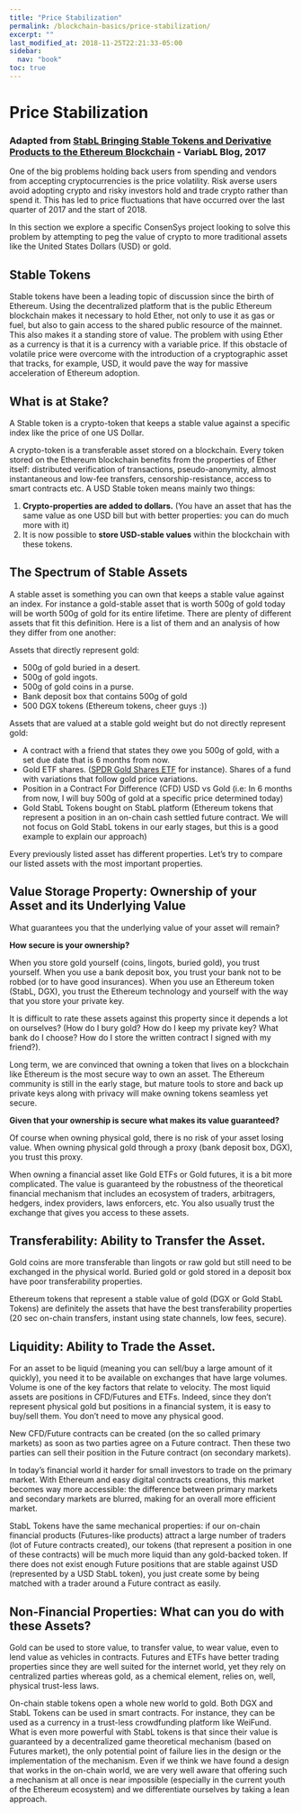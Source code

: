 ```yaml
---
title: "Price Stabilization"
permalink: /blockchain-basics/price-stabilization/
excerpt: ""
last_modified_at: 2018-11-25T22:21:33-05:00
sidebar:
  nav: "book"
toc: true
---
```



# Price Stabilization

### Adapted from [**StabL Bringing Stable Tokens and Derivative Products to the Ethereum Blockchain**](https://blog.variabl.io/stabl-bringing-stable-tokens-and-derivative-products-to-the-ethereum-blockchain-df4d5eba89d9) - VariabL Blog, 2017

One of the big problems holding back users from spending and vendors from accepting cryptocurrencies is the price volatility. Risk averse users avoid adopting crypto and risky investors hold and trade crypto rather than spend it. This has led to price fluctuations that have occurred over the last quarter of 2017 and the start of 2018.

In this section we explore a specific ConsenSys project looking to solve this problem by attempting to peg the value of crypto to more traditional assets like the United States Dollars \(USD\) or gold.

## Stable Tokens

Stable tokens have been a leading topic of discussion since the birth of Ethereum. Using the decentralized platform that is the public Ethereum blockchain makes it necessary to hold Ether, not only to use it as gas or fuel, but also to gain access to the shared public resource of the mainnet. This also makes it a standing store of value. The problem with using Ether as a currency is that it is a currency with a variable price. If this obstacle of volatile price were overcome with the introduction of a cryptographic asset that tracks, for example, USD, it would pave the way for massive acceleration of Ethereum adoption.

## What is at Stake? <a id="b3b1"></a>

A Stable token is a crypto-token that keeps a stable value against a specific index like the price of one US Dollar.

A crypto-token is a transferable asset stored on a blockchain. Every token stored on the Ethereum blockchain benefits from the properties of Ether itself: distributed verification of transactions, pseudo-anonymity, almost instantaneous and low-fee transfers, censorship-resistance, access to smart contracts etc. A USD Stable token means mainly two things:

1. **Crypto-properties are added to dollars.** \(You have an asset that has the same value as one USD bill but with better properties: you can do much more with it\)
2. It is now possible to **store USD-stable values** within the blockchain with these tokens.

## The Spectrum of Stable Assets

A stable asset is something you can own that keeps a stable value against an index. For instance a gold-stable asset that is worth 500g of gold today will be worth 500g of gold for its entire lifetime. There are plenty of different assets that fit this definition. Here is a list of them and an analysis of how they differ from one another:

Assets that directly represent gold:

* 500g of gold buried in a desert.
* 500g of gold ingots.
* 500g of gold coins in a purse.
* Bank deposit box that contains 500g of gold
* 500 DGX tokens \(Ethereum tokens, cheer guys :\)\)

Assets that are valued at a stable gold weight but do not directly represent gold:

* A contract with a friend that states they owe you 500g of gold, with a set due date that is 6 months from now.
* Gold ETF shares. \([SPDR Gold Shares ETF](http://etfdb.com/etf/GLD/) for instance\). Shares of a fund with variations that follow gold price variations.
* Position in a Contract For Difference \(CFD\) USD vs Gold \(i.e: In 6 months from now, I will buy 500g of gold at a specific price determined today\)
* Gold StabL Tokens bought on StabL platform \(Ethereum tokens that represent a position in an on-chain cash settled future contract. We will not focus on Gold StabL tokens in our early stages, but this is a good example to explain our approach\)

Every previously listed asset has different properties. Let’s try to compare our listed assets with the most important properties.

## Value Storage Property: Ownership of your Asset and its Underlying Value

What guarantees you that the underlying value of your asset will remain?

**How secure is your ownership?**

When you store gold yourself \(coins, lingots, buried gold\), you trust yourself. When you use a bank deposit box, you trust your bank not to be robbed \(or to have good insurances\). When you use an Ethereum token \(StabL, DGX\), you trust the Ethereum technology and yourself with the way that you store your private key.

It is difficult to rate these assets against this property since it depends a lot on ourselves? \(How do I bury gold? How do I keep my private key? What bank do I choose? How do I store the written contract I signed with my friend?\).

Long term, we are convinced that owning a token that lives on a blockchain like Ethereum is the most secure way to own an asset. The Ethereum community is still in the early stage, but mature tools to store and back up private keys along with privacy will make owning tokens seamless yet secure.

**Given that your ownership is secure what makes its value guaranteed?**

Of course when owning physical gold, there is no risk of your asset losing value. When owning physical gold through a proxy \(bank deposit box, DGX\), you trust this proxy.

When owning a financial asset like Gold ETFs or Gold futures, it is a bit more complicated. The value is guaranteed by the robustness of the theoretical financial mechanism that includes an ecosystem of traders, arbitragers, hedgers, index providers, laws enforcers, etc. You also usually trust the exchange that gives you access to these assets.

## Transferability: Ability to Transfer the Asset.

Gold coins are more transferable than lingots or raw gold but still need to be exchanged in the physical world. Buried gold or gold stored in a deposit box have poor transferability properties.

Ethereum tokens that represent a stable value of gold \(DGX or Gold StabL Tokens\) are definitely the assets that have the best transferability properties \(20 sec on-chain transfers, instant using state channels, low fees, secure\).

## Liquidity: Ability to Trade the Asset.

For an asset to be liquid \(meaning you can sell/buy a large amount of it quickly\), you need it to be available on exchanges that have large volumes. Volume is one of the key factors that relate to velocity. The most liquid assets are positions in CFD/Futures and ETFs. Indeed, since they don’t represent physical gold but positions in a financial system, it is easy to buy/sell them. You don’t need to move any physical good.

New CFD/Future contracts can be created \(on the so called primary markets\) as soon as two parties agree on a Future contract. Then these two parties can sell their position in the Future contract \(on secondary markets\).

In today’s financial world it harder for small investors to trade on the primary market. With Ethereum and easy digital contracts creations, this market becomes way more accessible: the difference between primary markets and secondary markets are blurred, making for an overall more efficient market.

StabL Tokens have the same mechanical properties: if our on-chain financial products \(Futures-like products\) attract a large number of traders \(lot of Future contracts created\), our tokens \(that represent a position in one of these contracts\) will be much more liquid than any gold-backed token. If there does not exist enough Future positions that are stable against USD \(represented by a USD StabL token\), you just create some by being matched with a trader around a Future contract as easily.

## Non-Financial Properties: What can you do with these Assets?

Gold can be used to store value, to transfer value, to wear value, even to lend value as vehicles in contracts. Futures and ETFs have better trading properties since they are well suited for the internet world, yet they rely on centralized parties whereas gold, as a chemical element, relies on, well, physical trust-less laws.

On-chain stable tokens open a whole new world to gold. Both DGX and StabL Tokens can be used in smart contracts. For instance, they can be used as a currency in a trust-less crowdfunding platform like WeiFund. What is even more powerful with StabL tokens is that since their value is guaranteed by a decentralized game theoretical mechanism \(based on Futures market\), the only potential point of failure lies in the design or the implementation of the mechanism. Even if we think we have found a design that works in the on-chain world, we are very well aware that offering such a mechanism at all once is near impossible \(especially in the current youth of the Ethereum ecosystem\) and we differentiate ourselves by taking a lean approach.

